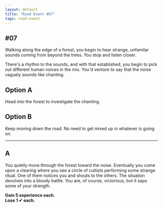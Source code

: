 ```yaml
---
layout: default
title: "Road Event #07"
tags: road-event
---
```


## #07

Walking along the edge of a forest, you begin to hear strange,
unfamilar sounds coming from beyond the trees.  You stop and listen
closer.

There's a rhythm to the sounds, and with that established, you begin
to pick out different human voices in the mix.  You'd venture to say
that the noise vaguely sounds like chanting.


## Option A

Head into the forest to investigate the chanting.

## Option B

Keep moving down the road.  No need to get mixed up in whatever is going on.

***

## A

You quietly move through the forest toward the noise.  Eventually you come upon
a clearing where you see a circle of cultists performing some strange ritual.
One of them notices you and shouts to the others.  The situation devolves into
a bloody battle.  You are, of course, victorious, but it saps some of your strength.

<strong>Gain 5 experience each.</strong><br/>
<strong>Lose 1 &#x2714; each.</strong>

